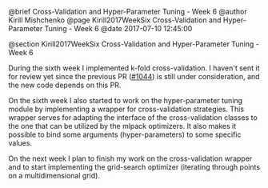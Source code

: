 @brief Cross-Validation and Hyper-Parameter Tuning - Week 6
@author Kirill Mishchenko
@page Kirill2017WeekSix Cross-Validation and Hyper-Parameter Tuning - Week 6
@date 2017-07-10 12:45:00

@section Kirill2017WeekSix Cross-Validation and Hyper-Parameter Tuning - Week 6

During the sixth week I implemented k-fold cross-validation. I haven't sent it
for review yet since the previous PR
([#1044](https://github.com/mlpack/mlpack/pull/1044)) is still under
consideration, and the new code depends on this PR.

On the sixth week I also started to work on the hyper-parameter tuning module by
implementing a wrapper for cross-validation strategies. This wrapper serves for
adapting the interface of the cross-validation classes to the one that can be
utilized by the mlpack optimizers. It also makes it possible to bind some
arguments (hyper-parameters) to some specific values.

On the next week I plan to finish my work on the cross-validation wrapper and to
start implementing the grid-search optimizer (iterating through points on a
multidimensional grid).